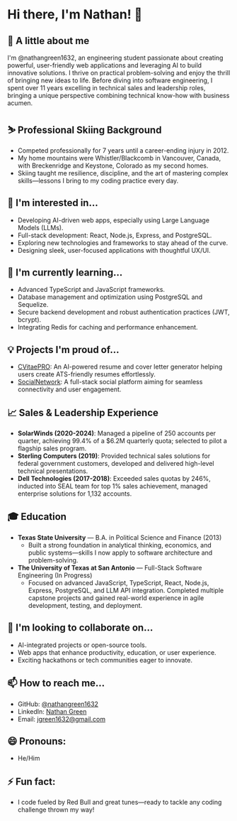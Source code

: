 # Hi there, I'm Nathan! 👋

## 🚀 A little about me

I'm @nathangreen1632, an engineering student passionate about creating powerful, user-friendly web applications and leveraging AI to build innovative solutions. I thrive on practical problem-solving and enjoy the thrill of bringing new ideas to life. Before diving into software engineering, I spent over 11 years excelling in technical sales and leadership roles, bringing a unique perspective combining technical know-how with business acumen.

## ⛷️ Professional Skiing Background
- Competed professionally for 7 years until a career-ending injury in 2012.
- My home mountains were Whistler/Blackcomb in Vancouver, Canada, with Breckenridge and Keystone, Colorado as my second homes.
- Skiing taught me resilience, discipline, and the art of mastering complex skills—lessons I bring to my coding practice every day.

## 👀 I'm interested in...
- Developing AI-driven web apps, especially using Large Language Models (LLMs).
- Full-stack development: React, Node.js, Express, and PostgreSQL.
- Exploring new technologies and frameworks to stay ahead of the curve.
- Designing sleek, user-focused applications with thoughtful UX/UI.

## 🌱 I'm currently learning...
- Advanced TypeScript and JavaScript frameworks.
- Database management and optimization using PostgreSQL and Sequelize.
- Secure backend development and robust authentication practices (JWT, bcrypt).
- Integrating Redis for caching and performance enhancement.

## 💡 Projects I'm proud of...
- [CVitaePRO](https://www.cvitaepro.com): An AI-powered resume and cover letter generator helping users create ATS-friendly resumes effortlessly.
- [SocialNetwork](https://github.com/nathangreen1632/SocialNetwork): A full-stack social platform aiming for seamless connectivity and user engagement.

## 📈 Sales & Leadership Experience
- **SolarWinds (2020-2024)**: Managed a pipeline of 250 accounts per quarter, achieving 99.4% of a $6.2M quarterly quota; selected to pilot a flagship sales program.
- **Sterling Computers (2019)**: Provided technical sales solutions for federal government customers, developed and delivered high-level technical presentations.
- **Dell Technologies (2017-2018)**: Exceeded sales quotas by 246%, inducted into SEAL team for top 1% sales achievement, managed enterprise solutions for 1,132 accounts.

## 🎓 Education
- **Texas State University** — B.A. in Political Science and Finance (2013)
  - Built a strong foundation in analytical thinking, economics, and public systems—skills I now apply to software architecture and problem-solving.
- **The University of Texas at San Antonio** — Full-Stack Software Engineering (In Progress)
  - Focused on advanced JavaScript, TypeScript, React, Node.js, Express, PostgreSQL, and LLM API integration. Completed multiple capstone projects and gained real-world experience in agile development, testing, and deployment.

## 💞️ I'm looking to collaborate on...
- AI-integrated projects or open-source tools.
- Web apps that enhance productivity, education, or user experience.
- Exciting hackathons or tech communities eager to innovate.

## 📫 How to reach me...
- GitHub: [@nathangreen1632](https://github.com/nathangreen1632)
- LinkedIn: [Nathan Green](http://www.linkedin.com/in/jgreen1632)
- Email: jgreen1632@gmail.com

## 😄 Pronouns:
- He/Him

## ⚡ Fun fact:
- I code fueled by Red Bull and great tunes—ready to tackle any coding challenge thrown my way!






<!---
nathangreen1632/nathangreen1632 is a ✨ special ✨ repository because its `README.md` (this file) appears on your GitHub profile.
You can click the Preview link to take a look at your changes.
--->

